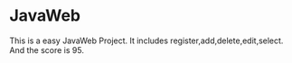 # JavaWeb
This is a easy JavaWeb Project. It includes register,add,delete,edit,select. And the score is 95.
